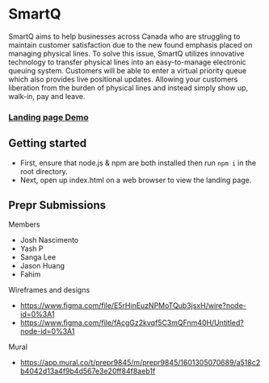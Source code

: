 # SmartQ

SmartQ aims to help businesses across Canada who are struggling to maintain customer satisfaction due to the new found emphasis placed on managing physical lines. To solve this issue, SmartQ utilizes innovative technology to transfer physical lines into an easy-to-manage electronic queuing system. Customers will be able to enter a virtual priority queue which also provides live positional updates. Allowing your customers liberation from the burden of physical lines and instead simply show up, walk-in, pay and leave.

### [Landing page Demo](https://smartq-org.github.io/Landing-page/)

## Getting started
* First, ensure that node.js & npm are both installed then run `npm i` in the root directory.
* Next, open up index.html on a web browser to view the landing page.

## Prepr Submissions
Members
* Josh Nascimento
* Yash P
* Sanga Lee
* Jason Huang
* Fahim

Wireframes and designs
* https://www.figma.com/file/E5rHinEuzNPMoTQub3jsxH/wire?node-id=0%3A1
* https://www.figma.com/file/fAcgGz2kvqf5C3mQFnm40H/Untitled?node-id=0%3A1

Mural
* https://app.mural.co/t/prepr9845/m/prepr9845/1601305070689/a518c2b4042d13a4f9b4d567e3e20ff84f8aeb1f
